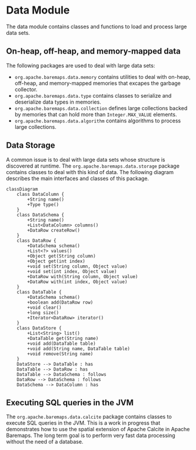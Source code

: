 # Data Module

The data module contains classes and functions to load and process large data sets.

## On-heap, off-heap, and memory-mapped data

The following packages are used to deal with large data sets:
- `org.apache.baremaps.data.memory` contains utilities to deal with on-heap, off-heap, and memory-mapped memories that excapes the garbage collector.
- `org.apache.baremaps.data.type` contains classes to serialize and deserialize data types in memories.
- `org.apache.baremaps.data.collection` defines large collections backed by memories that can hold more than `Integer.MAX_VALUE` elements.
- `org.apache.baremaps.data.algorithm` contains algorithms to process large collections.

## Data Storage

A common issue is to deal with large data sets whose structure is discovered at runtime.
The `org.apache.baremaps.data.storage` package contains classes to deal with this kind of data.
The following diagram describes the main interfaces and classes of this package.

```mermaid
classDiagram
    class DataColumn {
        +String name()
        +Type type()
    }
    class DataSchema {
        +String name()
        +List<DataColumn> columns()
        +DataRow createRow()
    }
    class DataRow {
        +DataSchema schema()
        +List<?> values()
        +Object get(String column)
        +Object get(int index)
        +void set(String column, Object value)
        +void set(int index, Object value)
        +DataRow with(String column, Object value)
        +DataRow with(int index, Object value)
    }
    class DataTable {
        +DataSchema schema()
        +boolean add(DataRow row)
        +void clear()
        +long size()
        +Iterator<DataRow> iterator()
    }
    class DataStore {
        +List<String> list()
        +DataTable get(String name)
        +void add(DataTable table)
        +void add(String name, DataTable table)
        +void remove(String name)
    }
    DataStore --> DataTable : has
    DataTable --> DataRow : has
    DataTable --> DataSchema : follows
    DataRow --> DataSchema : follows
    DataSchema --> DataColumn : has
```

## Executing SQL queries in the JVM

The `org.apache.baremaps.data.calcite` package contains classes to execute SQL queries in the JVM.
This is a work in progress that demonstrates how to use the spatial extension of Apache Calcite in Apache Baremaps.
The long term goal is to perform very fast data processing without the need of a database.

